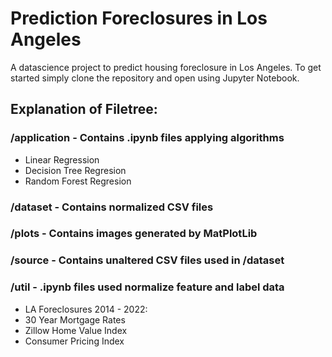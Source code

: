 # Prediction Foreclosures in Los Angeles
A datascience project to predict housing foreclosure in Los Angeles.  To get started
simply clone the repository and open using Jupyter Notebook.

## Explanation of Filetree:
### /application - Contains .ipynb files applying algorithms
  - Linear Regression
  - Decision Tree Regresion
  - Random Forest Regresion
### /dataset - Contains normalized CSV files
### /plots - Contains images generated by MatPlotLib
### /source - Contains unaltered CSV files used in /dataset
### /util - .ipynb files used normalize feature and label data
  - LA Foreclosures 2014 - 2022:
  - 30 Year Mortgage Rates
  - Zillow Home Value Index
  - Consumer Pricing Index


